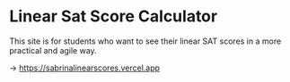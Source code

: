 ﻿# Linear Sat Score Calculator
 
This site is for students who want to see their linear SAT scores in a more practical and agile way.

-> https://sabrinalinearscores.vercel.app
